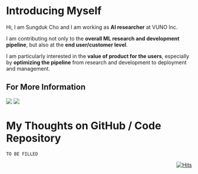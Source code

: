 # Introducing Myself
Hi, I am Sungduk Cho and I am working as **AI researcher** at VUNO Inc.

I am contributing not only to the **overall ML research and development pipeline**, but also at the **end user/customer level**.

I am particularly interested in the **value of product for the users**, especially by **optimizing the pipeline** from research and development to deployment and management.

## For More Information

<a href='https://www.linkedin.com/in/sungdukcho'><img src="https://img.shields.io/badge/LinkedIn-0A66C2?style=for-the-badge&logo=linkedin&logoColor=white"/></a>
<a href='[https://www.linkedin.com/in/sungdukcho](https://scholar.google.com/citations?hl=en&user=zsfFJ-cAAAAJ)'><img src="https://img.shields.io/badge/Google%20Scholar-4285F4?style=for-the-badge&logo=google-scholar&logoColor=white"/></a>

# My Thoughts on GitHub / Code Repository

`TO BE FILLED`

<div align=right>

[![Hits](https://hits.seeyoufarm.com/api/count/incr/badge.svg?url=https%3A%2F%2Fgithub.com%2Fsungdukcho&count_bg=%239FC5E8&title_bg=%23000000&icon=&icon_color=%23E7E7E7&title=Views&edge_flat=false)](https://hits.seeyoufarm.com)

</div>

<!--
**sungdukcho/sungdukcho** is a ✨ _special_ ✨ repository because its `README.md` (this file) appears on your GitHub profile.

Here are some ideas to get you started:

- 🔭 I’m currently working on ...
- 🌱 I’m currently learning ...
- 👯 I’m looking to collaborate on ...
- 🤔 I’m looking for help with ...
- 💬 Ask me about ...
- 📫 How to reach me: ...
- 😄 Pronouns: ...
- ⚡ Fun fact: ...
-->
